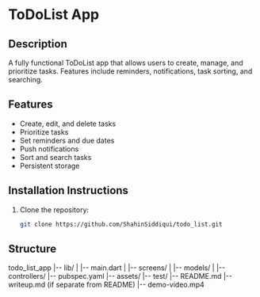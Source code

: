 # ToDoList App

## Description
A fully functional ToDoList app that allows users to create, manage, and prioritize tasks. Features include reminders, notifications, task sorting, and searching.

## Features
- Create, edit, and delete tasks
- Prioritize tasks
- Set reminders and due dates
- Push notifications
- Sort and search tasks
- Persistent storage

## Installation Instructions
1. Clone the repository:
   ```bash
   git clone https://github.com/ShahinSiddiqui/todo_list.git
   
## Structure
todo_list_app
|-- lib/
|   |-- main.dart
|   |-- screens/
|   |-- models/
|   |-- controllers/
|-- pubspec.yaml
|-- assets/
|-- test/
|-- README.md
|-- writeup.md (if separate from README)
|-- demo-video.mp4

